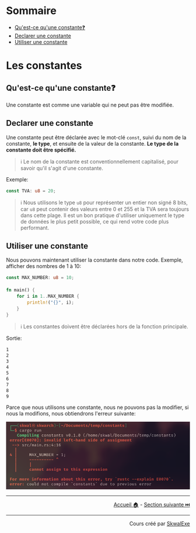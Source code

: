 # Sommaire

- [Qu'est-ce qu'une constante❓](#quest-ce-quune-constante)
- [Declarer une constante](#declarer-une-constante)
- [Utiliser une constante](#utiliser-une-constante)

# Les constantes

## Qu'est-ce qu'une constante❓

Une constante est comme une variable qui ne peut pas être modifiée.

## Declarer une constante

Une constante peut être déclarée avec le mot-clé `const`, suivi du nom de la constante, **le type**, et ensuite de la valeur de la constante. **Le type de la constante doit être spécifié.**

> ℹ️ Le nom de la constante est conventionnellement capitalisé, pour savoir qu'il s'agit d'une constante.

Exemple:
```rust
const TVA: u8 = 20;
```

> ℹ️ Nous utilisons le type `u8` pour représenter un entier non signé 8 bits, car `u8` peut contenir des valeurs entre 0 et 255 et la TVA sera toujours dans cette plage. Il est un bon pratique d'utiliser uniquement le type de données le plus petit possible, ce qui rend votre code plus performant.

## Utiliser une constante

Nous pouvons maintenant utiliser la constante dans notre code.
Exemple, afficher des nombres de 1 à 10:

```rust
const MAX_NUMBER: u8 = 10;

fn main() {
    for i in 1..MAX_NUMBER {
        println!("{}", i);
    }
}
```

> ℹ️ Les constantes doivent être déclarées hors de la fonction principale.

Sortie:

```
1
2
3
4
5
6
7
8
9
```

Parce que nous utilisons une constante, nous ne pouvons pas la modifier, si nous la modifions, nous obtiendrons l'erreur suivante:

![](1.png)

---

<p align="right"><a href="/">Accueil 🏠</a> - <a href="../les-tuples">Section suivante ⏭️</a></p>

---

<p align="right">Cours créé par <a href="https://github.com/SkwalExe/" target="_blank">SkwalExe</a></p>